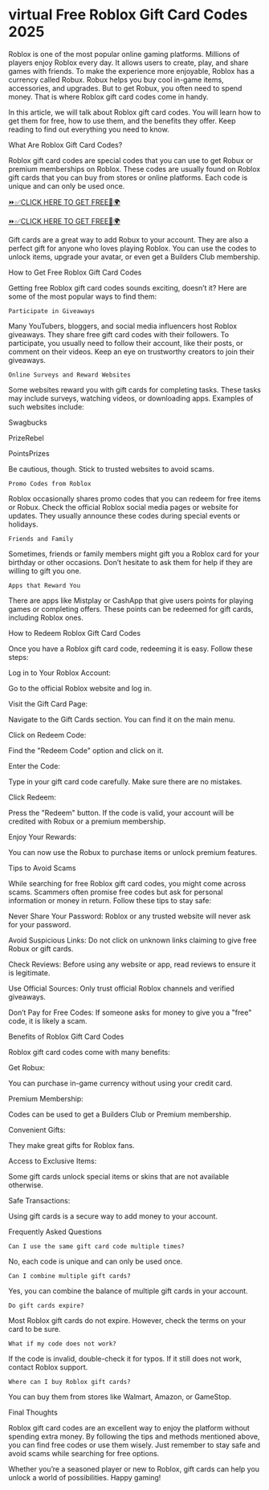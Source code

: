 # virtual Free Roblox Gift Card Codes 2025

Roblox is one of the most popular online gaming platforms. Millions of players enjoy Roblox every day. It allows users to create, play, and share games with friends. To make the experience more enjoyable, Roblox has a currency called Robux. Robux helps you buy cool in-game items, accessories, and upgrades. But to get Robux, you often need to spend money. That is where Roblox gift card codes come in handy.

In this article, we will talk about Roblox gift card codes. You will learn how to get them for free, how to use them, and the benefits they offer. Keep reading to find out everything you need to know.

What Are Roblox Gift Card Codes?

Roblox gift card codes are special codes that you can use to get Robux or premium memberships on Roblox. These codes are usually found on Roblox gift cards that you can buy from stores or online platforms. Each code is unique and can only be used once.

[⏩✅CLICK HERE TO GET FREE📌🌍
](https://appbitly.com/Roblox-Free-Robux)

[⏩✅CLICK HERE TO GET FREE📌🌍
](https://appbitly.com/Roblox-Free-Robux)

Gift cards are a great way to add Robux to your account. They are also a perfect gift for anyone who loves playing Roblox. You can use the codes to unlock items, upgrade your avatar, or even get a Builders Club membership.

How to Get Free Roblox Gift Card Codes

Getting free Roblox gift card codes sounds exciting, doesn’t it? Here are some of the most popular ways to find them:

    Participate in Giveaways

Many YouTubers, bloggers, and social media influencers host Roblox giveaways. They share free gift card codes with their followers. To participate, you usually need to follow their account, like their posts, or comment on their videos. Keep an eye on trustworthy creators to join their giveaways.

    Online Surveys and Reward Websites

Some websites reward you with gift cards for completing tasks. These tasks may include surveys, watching videos, or downloading apps. Examples of such websites include:

Swagbucks

PrizeRebel

PointsPrizes

Be cautious, though. Stick to trusted websites to avoid scams.

    Promo Codes from Roblox

Roblox occasionally shares promo codes that you can redeem for free items or Robux. Check the official Roblox social media pages or website for updates. They usually announce these codes during special events or holidays.

    Friends and Family

Sometimes, friends or family members might gift you a Roblox card for your birthday or other occasions. Don’t hesitate to ask them for help if they are willing to gift you one.

    Apps that Reward You

There are apps like Mistplay or CashApp that give users points for playing games or completing offers. These points can be redeemed for gift cards, including Roblox ones.

How to Redeem Roblox Gift Card Codes

Once you have a Roblox gift card code, redeeming it is easy. Follow these steps:

Log in to Your Roblox Account:

Go to the official Roblox website and log in.

Visit the Gift Card Page:

Navigate to the Gift Cards section. You can find it on the main menu.

Click on Redeem Code:

Find the "Redeem Code" option and click on it.

Enter the Code:

Type in your gift card code carefully. Make sure there are no mistakes.

Click Redeem:

Press the "Redeem" button. If the code is valid, your account will be credited with Robux or a premium membership.

Enjoy Your Rewards:

You can now use the Robux to purchase items or unlock premium features.

Tips to Avoid Scams

While searching for free Roblox gift card codes, you might come across scams. Scammers often promise free codes but ask for personal information or money in return. Follow these tips to stay safe:

Never Share Your Password: Roblox or any trusted website will never ask for your password.

Avoid Suspicious Links: Do not click on unknown links claiming to give free Robux or gift cards.

Check Reviews: Before using any website or app, read reviews to ensure it is legitimate.

Use Official Sources: Only trust official Roblox channels and verified giveaways.

Don’t Pay for Free Codes: If someone asks for money to give you a "free" code, it is likely a scam.

Benefits of Roblox Gift Card Codes

Roblox gift card codes come with many benefits:

Get Robux:

You can purchase in-game currency without using your credit card.

Premium Membership:

Codes can be used to get a Builders Club or Premium membership.

Convenient Gifts:

They make great gifts for Roblox fans.

Access to Exclusive Items:

Some gift cards unlock special items or skins that are not available otherwise.

Safe Transactions:

Using gift cards is a secure way to add money to your account.

Frequently Asked Questions

    Can I use the same gift card code multiple times?

No, each code is unique and can only be used once.

    Can I combine multiple gift cards?

Yes, you can combine the balance of multiple gift cards in your account.

    Do gift cards expire?

Most Roblox gift cards do not expire. However, check the terms on your card to be sure.

    What if my code does not work?

If the code is invalid, double-check it for typos. If it still does not work, contact Roblox support.

    Where can I buy Roblox gift cards?

You can buy them from stores like Walmart, Amazon, or GameStop.

Final Thoughts

Roblox gift card codes are an excellent way to enjoy the platform without spending extra money. By following the tips and methods mentioned above, you can find free codes or use them wisely. Just remember to stay safe and avoid scams while searching for free options.

Whether you’re a seasoned player or new to Roblox, gift cards can help you unlock a world of possibilities. Happy gaming!
